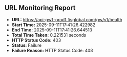## URL Monitoring Report

- **URL:** https://api-gw1-prod1.fisglobal.com/gw/v1/health
- **Start Time:** 2025-09-11T17:41:26.422982
- **End Time:** 2025-09-11T17:41:26.644513
- **Total Time Taken:** 0.221531 seconds
- **HTTP Status Code:** 403
- **Status:** Failure
- **Failure Reason:** HTTP Status Code: 403
